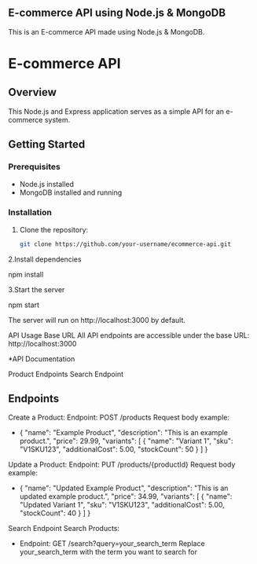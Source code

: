 ## E-commerce API using Node.js & MongoDB

This is an E-commerce API made using Node.js & MongoDB.

# E-commerce API

## Overview

This Node.js and Express application serves as a simple API for an e-commerce system.

## Getting Started

### Prerequisites

- Node.js installed
- MongoDB installed and running

### Installation

1. Clone the repository:

   ```bash
   git clone https://github.com/your-username/ecommerce-api.git
2.Install dependencies

npm install

3.Start the server

npm start

The server will run on http://localhost:3000 by default.

API Usage
Base URL
All API endpoints are accessible under the base URL:
http://localhost:3000


*API Documentation

Product Endpoints
Search Endpoint

Endpoints
---------------------
Create a Product:
Endpoint: POST /products
Request body example:

* {
  "name": "Example Product",
  "description": "This is an example product.",
  "price": 29.99,
  "variants": [
    {
      "name": "Variant 1",
      "sku": "V1SKU123",
      "additionalCost": 5.00,
      "stockCount": 50
    }
  ]
}

Update a Product:
Endpoint: PUT /products/{productId}
Request body example:

* {
  "name": "Updated Example Product",
  "description": "This is an updated example product.",
  "price": 34.99,
  "variants": [
    {
      "name": "Updated Variant 1",
      "sku": "V1SKU123",
      "additionalCost": 5.00,
     "stockCount": 40
    }
  ]
}

Search Endpoint 
Search Products:
* Endpoint: GET /search?query=your_search_term
Replace your_search_term with the term you want to search for
